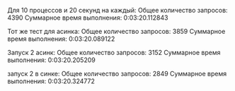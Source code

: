 Для 10 процессов и 20 секунд на каждый:
    Общее количество запросов: 4390
    Суммарное время выполнения: 0:03:20.112843


Тот же тест для асинка:
Общее количество запросов: 3859
Суммарное время выполнения: 0:03:20.089122


Запуск 2 асинк:
Общее количество запросов: 3152
Суммарное время выполнения: 0:03:20.205209


запуск 2 в синке:
Общее количество запросов: 2849
Суммарное время выполнения: 0:03:20.324772

